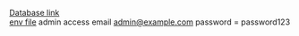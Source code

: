 <a href="https://github.com/manirul24/final/blob/main/final_exm.sql">Database link </a>
<br>
<a href="https://github.com/manirul24/final/blob/main/enverment">env file</a>
admin access
email admin@example.com
      password = password123
